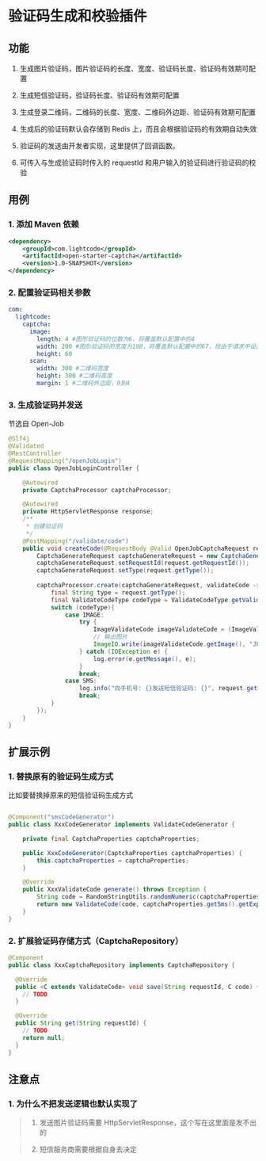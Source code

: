 # 验证码生成和校验插件

## 功能

1. 生成图片验证码，图片验证码的长度、宽度、验证码长度、验证码有效期可配置

2. 生成短信验证码，验证码长度、验证码有效期可配置

3. 生成登录二维码，二维码的长度、宽度、二维码外边距、验证码有效期可配置

4. 生成后的验证码默认会存储到 Redis 上，而且会根据验证码的有效期自动失效

5. 验证码的发送由开发者实现，这里提供了回调函数。

6. 可传入与生成验证码时传入的 requestId 和用户输入的验证码进行验证码的校验

## 用例

### 1. 添加 Maven 依赖

```xml
<dependency>
    <groupId>com.lightcode</groupId>
    <artifactId>open-starter-captcha</artifactId>
    <version>1.0-SNAPSHOT</version>
</dependency>
```

### 2. 配置验证码相关参数

```yaml
com:
  lightcode:
    captcha:
      image:
        length: 4 #图形验证码的位数为6，将覆盖默认配置中的4
        width: 200 #图形验证码的宽度为100，将覆盖默认配置中的67，但由于请求中设置的宽度为200，所以真正的宽度将为200
        height: 60
      scan:
        width: 300 #二维码宽度
        height: 300 #二维码高度
        margin: 1 #二维码外边距，0到4  
```

### 3. 生成验证码并发送

节选自 Open-Job

```java
@Slf4j
@Validated
@RestController
@RequestMapping("/openJobLogin")
public class OpenJobLoginController {

    @Autowired
    private CaptchaProcessor captchaProcessor;

    @Autowired
    private HttpServletResponse response;
    /**
     * 创建验证码
     */
    @PostMapping("/validate/code")
    public void createCode(@RequestBody @Valid OpenJobCaptchaRequest request) throws Exception {
        CaptchaGenerateRequest captchaGenerateRequest = new CaptchaGenerateRequest();
        captchaGenerateRequest.setRequestId(request.getRequestId());
        captchaGenerateRequest.setType(request.getType());
        
        captchaProcessor.create(captchaGenerateRequest, validateCode -> {
            final String type = request.getType();
            final ValidateCodeType codeType = ValidateCodeType.getValidateCodeType(type);
            switch (codeType){
                case IMAGE:
                    try {
                        ImageValidateCode imageValidateCode = (ImageValidateCode) validateCode;
                        // 输出图片
                        ImageIO.write(imageValidateCode.getImage(), "JPEG", response.getOutputStream());
                    } catch (IOException e) {
                        log.error(e.getMessage(), e);
                    }
                    break;
                case SMS:
                    log.info("向手机号: {}发送短信验证码: {}", request.getMobile(), validateCode.getCode());
                    break;
            }
        });
    }
}
```

## 扩展示例

### 1. 替换原有的验证码生成方式

比如要替换掉原来的短信验证码生成方式

```java

@Component("smsCodeGenerator")
public class XxxCodeGenerator implements ValidateCodeGenerator {

    private final CaptchaProperties captchaProperties;

    public XxxCodeGenerator(CaptchaProperties captchaProperties) {
        this.captchaProperties = captchaProperties;
    }

    @Override
    public XxxValidateCode generate() throws Exception {
        String code = RandomStringUtils.randomNumeric(captchaProperties.getSms().getLength());
        return new ValidateCode(code, captchaProperties.getSms().getExpireTime());
    }
}
```


### 2. 扩展验证码存储方式（CaptchaRepository）

```java
@Component
public class XxxCaptchaRepository implements CaptchaRepository {

  @Override
  public <C extends ValidateCode> void save(String requestId, C code) {
    // TODO
  }

  @Override
  public String get(String requestId) {
    // TODO
    return null;
  }
}
```


## 注意点

### 1. 为什么不把发送逻辑也默认实现了

> 1. 发送图片验证码需要 HttpServletResponse，这个写在这里面是发不出的

> 2. 短信服务商需要根据自身去决定